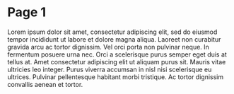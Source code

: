 # Page 1

Lorem ipsum dolor sit amet, consectetur adipiscing elit, sed do eiusmod tempor incididunt ut labore et dolore magna aliqua. Laoreet non curabitur gravida arcu ac tortor dignissim. Vel orci porta non pulvinar neque. In fermentum posuere urna nec. Orci a scelerisque purus semper eget duis at tellus at. Amet consectetur adipiscing elit ut aliquam purus sit. Mauris vitae ultricies leo integer. Purus viverra accumsan in nisl nisi scelerisque eu ultrices. Pulvinar pellentesque habitant morbi tristique. Ac tortor dignissim convallis aenean et tortor.
